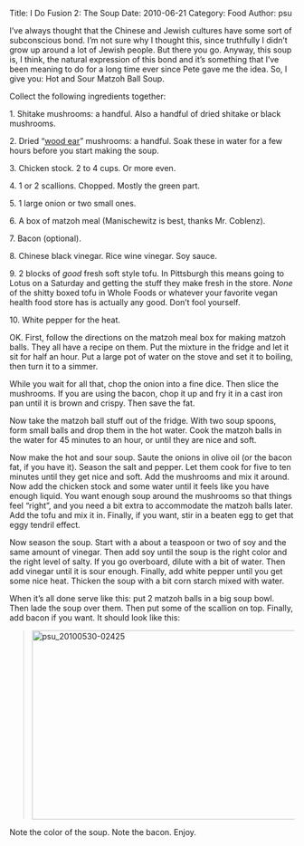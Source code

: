 Title: I Do Fusion 2: The Soup
Date: 2010-06-21
Category: Food
Author: psu

<p>I&#8217;ve always thought that the Chinese and Jewish cultures have some sort of subconscious bond. I&#8217;m not sure why I thought this, since truthfully I didn&#8217;t grow up around a lot of Jewish people. But there you go. Anyway, this soup is, I think, the natural expression of this bond and it&#8217;s something that I&#8217;ve been meaning to do for a long time ever since Pete gave me the idea. So, I give you: Hot and Sour Matzoh Ball Soup.<br />
<span id="more-2440"></span></p>
<p>Collect the following ingredients together:</p>
<p>1. Shitake mushrooms: a handful. Also a handful of dried shitake or black mushrooms.</p>
<p>2. Dried &#8220;<a href="http://en.wikipedia.org/wiki/Auricularia_auricula-judae">wood ear</a>&#8221; mushrooms: a handful. Soak these in water for a few hours before you start making the soup.</p>
<p>3. Chicken stock. 2 to 4 cups. Or more even.</p>
<p>4. 1 or 2 scallions. Chopped. Mostly the green part.</p>
<p>5. 1 large onion or two small ones.</p>
<p>6. A box of matzoh meal (Manischewitz is best, thanks Mr. Coblenz).</p>
<p>7. Bacon (optional).</p>
<p>8. Chinese black vinegar. Rice wine vinegar. Soy sauce.</p>
<p>9. 2 blocks of <em>good</em> fresh soft style tofu. In Pittsburgh this means going to Lotus on a Saturday and getting the stuff they make fresh in the store. <em>None</em> of the shitty boxed tofu in Whole Foods or whatever your favorite vegan health food store has is actually any good. Don&#8217;t fool yourself.</p>
<p>10. White pepper for the heat.</p>
<p>OK. First, follow the directions on the matzoh meal box for making matzoh balls. They all have a recipe on them. Put the mixture in the fridge and let it sit for half an hour. Put a large pot of water on the stove and set it to boiling, then turn it to a simmer.</p>
<p>While you wait for all that, chop the onion into a fine dice. Then slice the mushrooms. If you are using the bacon, chop it up and fry it in a cast iron pan until it is brown and crispy. Then save the fat.</p>
<p>Now take the matzoh ball stuff out of the fridge. With two soup spoons, form small balls and drop them in the hot water. Cook the matzoh balls in the water for 45 minutes to an hour, or until they are nice and soft.</p>
<p>Now make the hot and sour soup. Saute the onions in olive oil (or the bacon fat, if you have it). Season the salt and pepper. Let them cook for five to ten minutes until they get nice and soft. Add the mushrooms and mix it around. Now add the chicken stock and some water until it feels like you have enough liquid. You want enough soup around the mushrooms so that things feel &#8220;right&#8221;, and you need a bit extra to accommodate the matzoh balls later.  Add the tofu and mix it in. Finally, if you want, stir in a beaten egg to get that eggy tendril effect.</p>
<p>Now season the soup. Start with a about a teaspoon or two of soy and the same amount of vinegar. Then add soy until the soup is the right color and the right level of salty. If you go overboard, dilute with a bit of water. Then add vinegar until it is sour enough. Finally, add white pepper until you get some nice heat. Thicken the soup with a bit corn starch mixed with water.</p>
<p>When it&#8217;s all done serve like this: put 2 matzoh balls in a big soup bowl. Then lade the soup over them. Then put some of the scallion on top. Finally, add bacon if you want. It should look like this:</p>
<blockquote><p>
<a href="http://www.flickr.com/photos/79904144@N00/4669349093/" title="psu_20100530-02425 by psu13, on Flickr"><img src="http://farm5.static.flickr.com/4031/4669349093_edb627349c.jpg" width="500" height="334" alt="psu_20100530-02425" /></a>
</p></blockquote>
<p>Note the color of the soup. Note the bacon. Enjoy.</p>